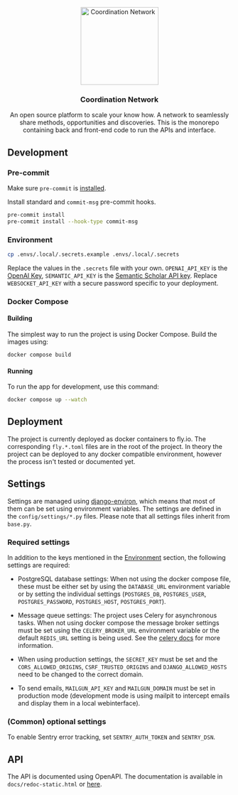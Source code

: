 <a id="readme-top"></a>

<div align="center">
  <a href="https://github.com/coordnet/coordnet">
    <img src="frontend/app/public/static/coordination-network-circle.png" alt="Coordination Network" width="175" height="175">
  </a>

<h3 align="center">Coordination Network</h3>
  <p align="center">
    An open source platform to scale your know how. A network to seamlessly share methods, opportunities and discoveries. This is the monorepo containing back and front-end code to run the APIs and interface.
  </p>
</div>

## Development

### Pre-commit

Make sure `pre-commit` is [installed](https://pre-commit.com#install).

Install standard and `commit-msg` pre-commit hooks.

```bash
pre-commit install
pre-commit install --hook-type commit-msg
```

### Environment

```sh
cp .envs/.local/.secrets.example .envs/.local/.secrets
```

Replace the values in the `.secrets` file with your own. `OPENAI_API_KEY` is the
[OpenAI Key](https://platform.openai.com/api-keys), `SEMANTIC_API_KEY` is the
[Semantic Scholar API key](https://www.semanticscholar.org/product/api#api-key-form).
Replace `WEBSOCKET_API_KEY` with a secure password specific to your deployment.

### Docker Compose

#### Building

The simplest way to run the project is using Docker Compose. Build the images using:

```sh
docker compose build
```

#### Running

To run the app for development, use this command:

```sh
docker compose up --watch
```

## Deployment

The project is currently deployed as docker containers to fly.io. The corresponding `fly.*.toml`
files are in the root of the project.
In theory the project can be deployed to any docker compatible environment, however the process
isn't tested or documented yet.

## Settings

Settings are managed using [django-environ](https://django-environ.readthedocs.io/en/latest/),
which means that most of them can be set using environment variables. The settings are defined in
the `config/settings/*.py` files. Please note that all settings files inherit from `base.py`.

### Required settings

In addition to the keys mentioned in the [Environment](#environment) section, the following settings
are required:

- PostgreSQL database settings: When not using the docker compose file, these must be either set by
  using the `DATABASE_URL` environment variable or by setting the individual settings
  (`POSTGRES_DB`, `POSTGRES_USER`, `POSTGRES_PASSWORD`, `POSTGRES_HOST`, `POSTGRES_PORT`).
- Message queue settings: The project uses Celery for asynchronous tasks. When not using docker
  compose the message broker settings must be set using the `CELERY_BROKER_URL` environment
  variable or the default `REDIS_URL` setting is being used. See the
  [celery docs](https://docs.celeryq.dev/en/stable/userguide/configuration.html#std:setting-broker_url)
  for more information.

- When using production settings, the `SECRET_KEY` must be set and the `CORS_ALLOWED_ORIGINS`,
  `CSRF_TRUSTED_ORIGINS` and `DJANGO_ALLOWED_HOSTS` need to be changed to the correct domain.
- To send emails, `MAILGUN_API_KEY` and `MAILGUN_DOMAIN` must be set in production mode
  (development mode is using mailpit to intercept emails and display them in a local webinterface).

### (Common) optional settings

To enable Sentry error tracking, set `SENTRY_AUTH_TOKEN` and `SENTRY_DSN`.

## API

The API is documented using OpenAPI. The documentation is available in `docs/redoc-static.html` or
[here](https://htmlpreview.github.io/?https://github.com/coordnet/coordnet/blob/main/docs/redoc-static.html).
